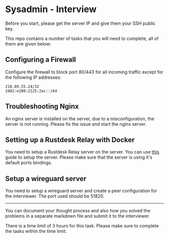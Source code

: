 # Sysadmin - Interview

Before you start, please get the server IP and give them your SSH public key.

This repo contains a number of tasks that you will need to complete, all of them are given below:

## Configuring a Firewall

Configure the firewall to block port 80/443 for all incoming traffic except for the following IP addresses:

```
210.89.55.24/32
2402:e280:2125:2ac::/64
```

## Troubleshooting Nginx

An nginx server is installed on the server, due to a misconfiguration, the server is not running. Please fix the issue and start the nginx server.


## Setting up a Rustdesk Relay with Docker

You need to setup a Rustdesk Relay server on the server. You can use [this](https://rustdesk.com/docs/en/self-host/rustdesk-server-oss/docker/) guide to setup the server. Please make sure that the server is using it's default ports bindings.

## Setup a wireguard server

You need to setup a wireguard server and create a peer configuration for the interviewer. The port used should be 51820.

----

You can document your thought process and also how you solved the problems in a separate markdown file and submit it to the interviewer.

There is a time limit of 3 hours for this task. Please make sure to complete the tasks within the time limit.
